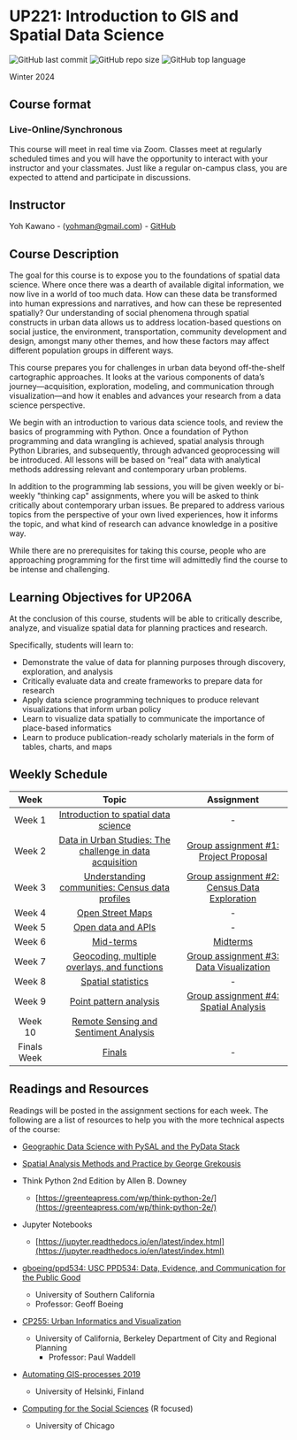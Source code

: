 # UP221: Introduction to GIS and Spatial Data Science

![GitHub last commit](https://img.shields.io/github/last-commit/Yousefess/24W-UP221)
![GitHub repo size](https://img.shields.io/github/repo-size/Yousefess/24W-UP221)
![GitHub top language](https://img.shields.io/github/languages/top/Yousefess/24W-UP221)

Winter 2024

## Course format

### **Live-Online/Synchronous**

This course will meet in real time via Zoom. Classes meet at regularly scheduled times and you will have the opportunity to interact with your instructor and your classmates. Just like a regular on-campus class, you are expected to attend and participate in discussions.

## Instructor

Yoh Kawano - (<yohman@gmail.com>) - [GitHub](https://github.com/yohman)

## Course Description

The goal for this course is to expose you to the foundations of spatial data science. Where once there was a dearth of available digital information, we now live in a world of too much data. How can these data be transformed into human expressions and narratives, and how can these be represented spatially? Our understanding of social phenomena through spatial constructs in urban data allows us to address location-based questions on social justice, the environment, transportation, community development and design, amongst many other themes, and how these factors may affect different population groups in different ways.

This course prepares you for challenges in urban data beyond off-the-shelf cartographic approaches. It looks at the various components of data’s journey—acquisition, exploration, modeling, and communication through visualization—and how it enables and advances your research from a data science perspective.

We begin with an introduction to various data science tools, and review the basics of programming with Python. Once a foundation of Python programming and data wrangling is achieved, spatial analysis through Python Libraries, and subsequently, through advanced geoprocessing will be introduced. All lessons will be based on “real” data with analytical methods addressing relevant and contemporary urban problems.

In addition to the programming lab sessions, you will be given weekly or bi-weekly "thinking cap" assignments, where you will be asked to think critically about contemporary urban issues. Be prepared to address various topics from the perspective of your own lived experiences, how it informs the topic, and what kind of research can advance knowledge in a positive way.

While there are no prerequisites for taking this course, people who are approaching programming for the first time will admittedly find the course to be intense and challenging.

## Learning Objectives for UP206A

At the conclusion of this course, students will be able to critically describe, analyze, and visualize spatial data for planning practices and research.

Specifically, students will learn to:

- Demonstrate the value of data for planning purposes through discovery, exploration, and analysis
- Critically evaluate data and create frameworks to prepare data for research
- Apply data science programming techniques to produce relevant visualizations that inform urban policy
- Learn to visualize data spatially to communicate the importance of place-based informatics
- Learn to produce publication-ready scholarly materials in the form of tables, charts, and maps

## Weekly Schedule

Week | Topic | Assignment
:---: | :---: | :---:
Week 1 | [Introduction to spatial data science](#) | - |
Week 2 | [Data in Urban Studies: The challenge in data acquisition](#) | [Group assignment #1: Project Proposal](https://github.com/Yousefess/24W-UP221/blob/main/Group%20Assignments/GroupAssignment1.md)
Week 3 | [Understanding communities: Census data profiles](#) | [Group assignment #2: Census Data Exploration](https://github.com/Yousefess/24W-UP221/blob/main/Group%20Assignments/GroupAssignment2.md)
Week 4 | [Open Street Maps](#) | - |
Week 5 | [Open data and APIs](#) | - |
Week 6 | [Mid-terms](#) | [Midterms](https://github.com/Yousefess/24W-UP221/tree/main/Midterm%20and%20Finals)
Week 7 | [Geocoding, multiple overlays, and functions](#) | [Group assignment #3: Data Visualization](https://github.com/Yousefess/24W-UP221/blob/main/Group%20Assignments/GroupAssignment3.md)
Week 8 | [Spatial statistics](#) | - |
Week 9 | [Point pattern analysis](#) | [Group assignment #4: Spatial Analysis](https://github.com/Yousefess/24W-UP221/blob/main/Group%20Assignments/GroupAssignment4.md)
Week 10 |[Remote Sensing and Sentiment Analysis](#)
Finals Week | [Finals](https://github.com/Yousefess/24W-UP221/tree/main/Midterm%20and%20Finals) | - |

## Readings and Resources

Readings will be posted in the assignment sections for each week. The following are a list of resources to help you with the more technical aspects of the course:

- [Geographic Data Science with PySAL and the PyData Stack](https://geographicdata.science/book/intro.html)
- [Spatial Analysis Methods and Practice by George Grekousis](https://www.cambridge.org/core/books/spatial-analysis-methods-and-practice/4C135005A621335D06CC63EFF17E3913)
- Think Python 2nd Edition by Allen B. Downey
  - [https://greenteapress.com/wp/think-python-2e/](https://greenteapress.com/wp/think-python-2e/)

- Jupyter Notebooks
  - [https://jupyter.readthedocs.io/en/latest/index.html](https://jupyter.readthedocs.io/en/latest/index.html)

- [gboeing/ppd534: USC PPD534: Data, Evidence, and Communication for the Public Good](https://github.com/gboeing/ppd534)
  - University of Southern California
  - Professor: Geoff Boeing

- [CP255: Urban Informatics and Visualization](https://github.com/waddell/CP255)
  - University of California, Berkeley Department of City and Regional Planning
    - Professor: Paul Waddell

- [Automating GIS-processes 2019](https://automating-gis-processes.github.io/site/)
  - University of Helsinki, Finland
- [Computing for the Social Sciences](https://cfss.uchicago.edu/notes/) (R focused)
  - University of Chicago
